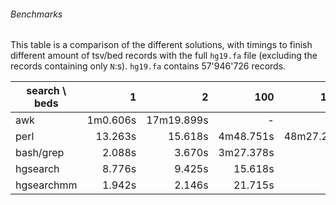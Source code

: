 ###### Benchmarks

This table is a comparison of the different solutions, with timings to finish different amount of tsv/bed records with the full `hg19.fa` file (excluding the records containing only `N`:s). `hg19.fa` contains 57'946'726 records.

| search \ beds |     1     |      2     |    100    |    1000    |
|---------------|----------:|-----------:|----------:|-----------:|
| awk           | 1m0.606s  | 17m19.899s |     -     |      -     |
| perl          |  13.263s  |    15.618s | 4m48.751s | 48m27.267s |
| bash/grep     |   2.088s  |     3.670s | 3m27.378s |            |
| hgsearch      |   8.776s  |     9.425s |   15.618s |            |
| hgsearchmm    |   1.942s  |     2.146s |   21.715s |            |
